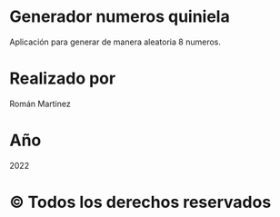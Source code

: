 # Generador numeros quiniela
Aplicación para generar de manera aleatoria 8 numeros.

# Realizado por
Román Martinez

# Año
2022

# © Todos los derechos reservados
